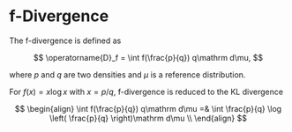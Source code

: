 # f-Divergence

The f-divergence is defined as

$$
\operatorname{D}_f = \int f(\frac{p}{q}) q\mathrm d\mu,
$$

where $p$ and $q$ are two densities and $\mu$ is a reference distribution.

For $f(x) = x \log x$ with $x=p/q$, f-divergence is reduced to the KL divergence

$$
\begin{align}
\int f(\frac{p}{q}) q\mathrm d\mu =& \int \frac{p}{q} \log \left( \frac{p}{q} \right)\mathrm d\mu \\
\end{align}
$$